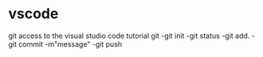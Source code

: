 # vscode
git access to the visual studio code tutorial 
git 
-git init
-git status
-git add.
-git commit -m"message"
-git push